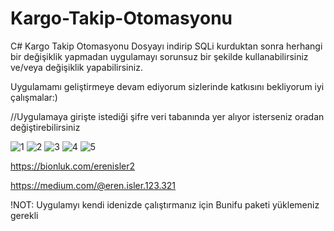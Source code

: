 # Kargo-Takip-Otomasyonu
C# Kargo Takip Otomasyonu
Dosyayı indirip SQLi kurduktan sonra herhangi bir değişiklik yapmadan uygulamayı sorunsuz bir şekilde kullanabilirsiniz ve/veya değişiklik yapabilirsiniz.

Uygulamamı geliştirmeye devam ediyorum sizlerinde katkısını bekliyorum iyi çalışmalar:)

//Uygulamaya girişte istediği şifre veri tabanında yer alıyor isterseniz oradan değiştirebilirsiniz

![1](https://github.com/merenisler/Kargo-Takip-Otomasyonu/assets/142229251/bb98c1c9-1128-4c56-8dd4-b8c77a119e00)
![2](https://github.com/merenisler/Kargo-Takip-Otomasyonu/assets/142229251/f3b7db4d-bb18-4022-8aa1-44e2b477ef94)
![3](https://github.com/merenisler/Kargo-Takip-Otomasyonu/assets/142229251/e4da45ef-6da9-4bf2-a449-2056a0bfbab2)
![4](https://github.com/merenisler/Kargo-Takip-Otomasyonu/assets/142229251/1e31741e-1592-4c67-8b6b-fe913284e3ac)
![5](https://github.com/merenisler/Kargo-Takip-Otomasyonu/assets/142229251/bbfe3f3a-8e39-445f-8af4-69e72189456d)


https://bionluk.com/erenisler2

https://medium.com/@eren.isler.123.321

!NOT: Uygulamyı kendi idenizde çalıştırmanız için Bunifu paketi yüklemeniz gerekli
